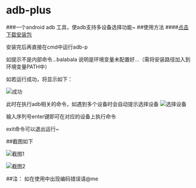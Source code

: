 # adb-plus
###一个android adb 工具，使adb支持多设备选择功能~
##使用方法
####[点击下载安装包](www.baidu.com)

安装完后再直接在cmd中运行adb-p

如提示不是内部命令...balabala 说明是环境变量未配置好...（需将安装路径加入到环境变量PATH中）

如若运行成功，将显示如下：

![成功]()

此时在执行adb相关的命令，如遇到多个设备时会自动提示选择设备
![选择设备]()

输入序列号enter键即可在对应的设备上执行命令

exit命令可以退出运行~

##截图如下

![截图1]()

![截图2]()

##注：
如在使用中出现编码错误请@me